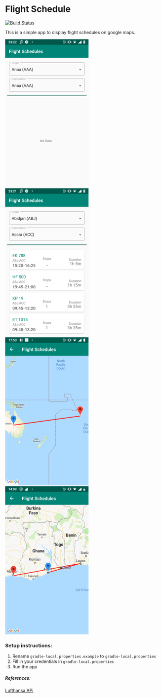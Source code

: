 # Flight Schedule
[![Build Status](https://travis-ci.org/michaelbukachi/FlightSchedules.svg?branch=master)](https://travis-ci.org/michaelbukachi/FlightSchedules)

This is a simple app to display flight schedules on google maps.

![image1](images/image1.png)
![image2](images/image2.png)
![image3](images/image3.png)
![image4](images/image4.png)

### Setup instructions:
1. Rename `gradle-local.properties.example` to `gradle-local.properties`
2. Fill in your credentials in `gradle-local.properties`
3. Run the app

##### References:
[Lufthansa APi](https://developer.lufthansa.com/page)

